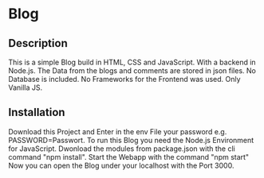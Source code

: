 # Blog
## Description
This is a simple Blog build in HTML, CSS and JavaScript. With a backend in Node.js. The Data from the blogs and comments are stored in json files. No Database is included. No Frameworks for the Frontend was used. Only Vanilla JS.
## Installation
Download this Project and Enter in the env File your password e.g. PASSWORD=Passwort. To run this Blog you need the Node.js Environment for JavaScript. Dwonload the modules from package.json with the cli command "npm install".
Start the Webapp with the command "npm start"
Now you can open the Blog under your localhost with the Port 3000.
